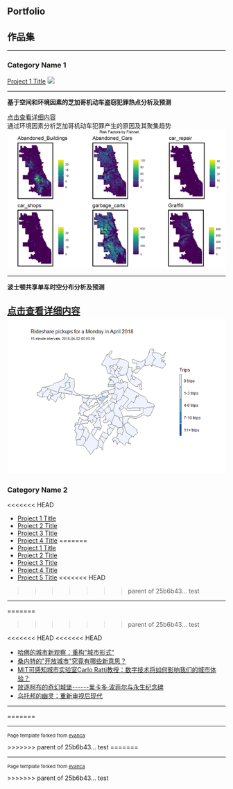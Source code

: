 
## Portfolio
## 作品集

------------------------------------------------------------------------

### Category Name 1 

[Project 1 Title](/sample_page) <img src="images/dummy_thumbnail.jpg?raw=true"/>

------------------------------------------------------------------------

**基于空间和环境因素的芝加哥机动车盗窃犯罪热点分析及预测**

[点击查看详细内容](/projects/Geospatial%20Prediction%20of%20Motor%20Vehicle%20Theft%20in%20Chicago%20City.html) <br> 通过环境因素分析芝加哥机动车犯罪产生的原因及其聚集趋势 <img src="images/chicagopic1.png?raw=true"/>

---
**波士顿共享单车时空分布分析及预测**

[点击查看详细内容](/projects/Bikeshare.html)
<img src="images/bikeshare.gif?raw=true"/>
---

### Category Name 2

<<<<<<< HEAD
-   [Project 1 Title](http://example.com/)
-   [Project 2 Title](http://example.com/)
-   [Project 3 Title](http://example.com/)
-   [Project 4 Title](http://example.com/)
=======
- [Project 1 Title](http://example.com/)
- [Project 2 Title](http://example.com/)
- [Project 3 Title](http://example.com/)
- [Project 4 Title](http://example.com/)
- [Project 5 Title](http://example.com/)
<<<<<<< HEAD
>>>>>>> parent of 25b6b43... test

------------------------------------------------------------------------
=======
>>>>>>> parent of 25b6b43... test


<<<<<<< HEAD
<<<<<<< HEAD
-   [哈佛的城市新观察：重构"城市形式"](https://mp.weixin.qq.com/s/ugdZ8itJMiBBFNZE_lRk-w)
-   [桑内特的"开放城市"究竟有哪些新意思？](https://mp.weixin.qq.com/s/Hi96n4R5LImFoDiMY7vPFw)
-   [MIT可感知城市实验室Carlo Ratti教授：数字技术将如何影响我们的城市体验？](https://mp.weixin.qq.com/s/9QGHnQXw3-M5CT-d0RVt7A)
-   [放逐柯布的奇幻城堡------里卡多·波菲尔与永生纪念碑](https://mp.weixin.qq.com/s/tAjbiltvbIz9Ha265hPlhg)
-   [乌托邦的幽灵：重新审视后现代](https://mp.weixin.qq.com/s/Ae2WCJfhAm6YijBMqmlfsw)

------------------------------------------------------------------------

=======


---
<p style="font-size:11px">Page template forked from <a href="https://github.com/evanca/quick-portfolio">evanca</a></p>
>>>>>>> parent of 25b6b43... test
=======



---
<p style="font-size:11px">Page template forked from <a href="https://github.com/evanca/quick-portfolio">evanca</a></p>
>>>>>>> parent of 25b6b43... test
<!-- Remove above link if you don't want to attibute -->
